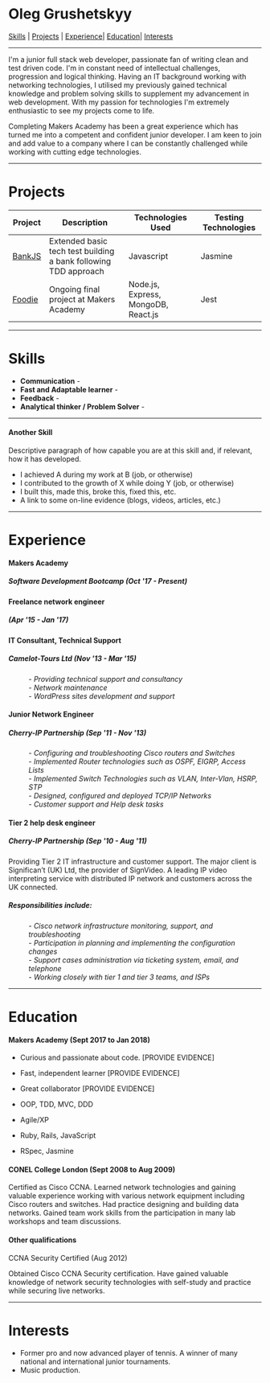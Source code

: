 # Oleg Grushetskyy
[Skills](#skills) | [Projects](#projects) | [Experience](#experience)| [Education](#education)|
 [Interests](#interests)
***
I'm a junior full stack web developer, passionate fan of writing clean and test driven code. I'm in constant need of intellectual challenges, progression and logical thinking. Having an IT background working with networking technologies, I utilised my previously gained technical knowledge and problem solving skills to supplement my
advancement in web development. With my passion for technologies I'm extremely enthusiastic to see my projects come to life.

Completing Makers Academy has been a great experience which has turned me into a competent and confident junior developer. I am keen to join and add value to a company where I can be constantly challenged while working with cutting edge technologies.

***
# Projects

Project | Description | Technologies Used | Testing Technologies  
---|---|---|---   
[BankJS](https://github.com/olegfkl/BankJS) | Extended basic tech test building a bank following TDD approach | Javascript | Jasmine
[Foodie](https://github.com/tabrza/foodie) | Ongoing final project at Makers Academy | Node.js, Express, MongoDB, React.js | Jest

***
# Skills

- **Communication** -
- **Fast and Adaptable learner** -  
- **Feedback** -
- **Analytical thinker / Problem Solver** -

***
#### Another Skill

Descriptive paragraph of how capable you are at this skill and, if relevant, how it has developed.

- I achieved A during my work at B (job, or otherwise)
- I contributed to the growth of X while doing Y (job, or otherwise)
- I built this, made this, broke this, fixed this, etc.
- A link to some on-line evidence (blogs, videos, articles, etc.)


***
# Experience

#### Makers Academy    
##### Software Development Bootcamp  (Oct '17 - Present)  

#### Freelance network engineer
##### (Apr '15 - Jan '17)   

#### IT Consultant, Technical Support
##### Camelot-Tours Ltd  (Nov '13 - Mar '15)                     
<dl>
  <dd><em>- Providing technical support and consultancy</em></dd>
  <dd><em>- Network maintenance</em></dd>
  <dd><em>- WordPress sites development and support</em></dd>
</dl>

#### Junior Network Engineer
##### Cherry-IP Partnership (Sep '11 - Nov '13)
<dl>
  <dd><em>- Configuring and troubleshooting Cisco routers and Switches</em></dd>
  <dd><em>- Implemented Router technologies such as OSPF, EIGRP, Access Lists</em></dd>
  <dd><em>- Implemented Switch Technologies such as VLAN, Inter-Vlan, HSRP, STP</em></dd>
  <dd><em>- Designed, configured and deployed TCP/IP Networks</em></dd>
  <dd><em>- Customer support and Help desk tasks</em></dd>
</dl>

#### Tier 2 help desk engineer
##### Cherry-IP Partnership (Sep '10 - Aug '11)

Providing Tier 2 IT infrastructure and customer support. The major client is Significan’t
(UK) Ltd, the provider of SignVideo. A leading IP video interpreting service with distributed
IP network and customers across the UK connected.


##### Responsibilities include:                     
<dl>
  <dd><em>- Cisco network infrastructure monitoring, support, and troubleshooting</em></dd>
  <dd><em>- Participation in planning and implementing the configuration changes</em></dd>
  <dd><em>- Support cases administration via ticketing system, email, and telephone</em></dd>
  <dd><em>- Working closely with tier 1 and tier 3 teams, and ISPs</em></dd>
</dl>

  ***
# Education

#### Makers Academy (Sept 2017 to Jan 2018)

- Curious and passionate about code. [PROVIDE EVIDENCE]
- Fast, independent learner [PROVIDE EVIDENCE]
- Great collaborator [PROVIDE EVIDENCE]

- OOP, TDD, MVC, DDD
- Agile/XP
- Ruby, Rails, JavaScript
- RSpec, Jasmine

#### CONEL College London (Sept 2008 to Aug 2009)

Certified as Cisco CCNA. Learned network technologies and gaining valuable experience
working with various network equipment including Cisco routers and switches. Had
practice designing and building data networks. Gained team work
skills from the participation in many lab workshops and team discussions.

#### Other qualifications

CCNA Security Certified (Aug 2012)

Obtained Cisco CCNA Security certification. Have gained valuable knowledge of network
security technologies with self-study and practice while securing live networks.

***
# Interests
- Former pro and now advanced player of tennis. A winner of many national and
international junior tournaments.
- Music production.
